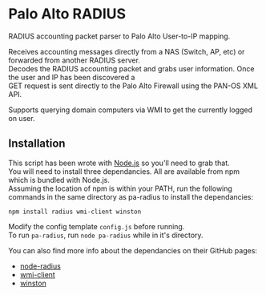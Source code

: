 # Palo Alto RADIUS

RADIUS accounting packet parser to Palo Alto User-to-IP mapping.

Receives accounting messages directly from a NAS (Switch, AP, etc) or forwarded from another RADIUS server.  
Decodes the RADIUS accounting packet and grabs user information. Once the user and IP has been discovered a  
GET request is sent directly to the Palo Alto Firewall using the PAN-OS XML API.

Supports querying domain computers via WMI to get the currently logged on user.  

## Installation

This script has been wrote with [Node.js](https://nodejs.org) so you'll need to grab that.  
You will need to install three dependancies. All are available from npm which is bundled with Node.js.  
Assuming the location of npm is within your PATH, run the following commands in the same directory as pa-radius to install the dependancies:  
```
npm install radius wmi-client winston
```

Modify the config template `config.js` before running.  
To run `pa-radius`, run `node pa-radius` while in it's directory.

You can also find more info about the dependancies on their GitHub pages:  
* [node-radius](https://github.com/retailnext/node-radius)  
* [wmi-client](https://github.com/R-Vision/wmi-client)  
* [winston](https://github.com/winstonjs/winston)



